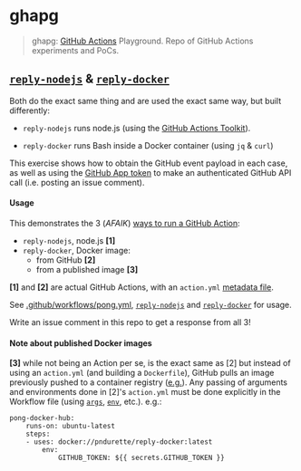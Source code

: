 # ghapg
> ghapg: [GitHub Actions](https://github.com/features/actions) Playground. Repo of GitHub Actions experiments and PoCs.



## [`reply-nodejs`](reply-nodejs/) & [`reply-docker`](reply-docker/)

Both do the exact same thing and are used the exact same way, but built differently:

* `reply-nodejs` runs node.js (using the [GitHub Actions Toolkit](https://github.com/actions/toolkit)).

* `reply-docker` runs Bash inside a Docker container (using `jq` & `curl`)

This exercise shows how to obtain the GitHub event payload in each case, as well as using the [GitHub App token](https://help.github.com/en/articles/virtual-environments-for-github-actions#github_token-secret) to make an authenticated GitHub API call (i.e. posting an issue comment).

#### Usage

This demonstrates the 3 (*AFAIK*) [ways to run a GitHub Action](https://help.github.com/en/articles/workflow-syntax-for-github-actions#jobsjob_idstepsuses):

* `reply-nodejs`, node.js **[1]**
* `reply-docker`, Docker image:
  * from GitHub **[2]**
  * from a published image **[3]**

**[1]** and **[2]** are actual GitHub Actions, with an `action.yml` [metadata file](https://help.github.com/en/articles/metadata-syntax-for-github-actions).

See [.github/workflows/pong.yml](.github/workflows/pong.yml), [`reply-nodejs`](reply-nodejs/) and [`reply-docker`](reply-docker/) for usage.

Write an issue comment in this repo to get a response from all 3!

#### Note about published Docker images

**[3]** while not being an Action per se, is the exact same as [2] but instead of using an `action.yml` (and building a `Dockerfile`), GitHub pulls an image previously pushed to a container registry ([e.g.](https://hub.docker.com/r/pndurette/reply-docker)). Any passing of arguments and environments done in [2]'s `action.yml` must be done explicitly in the Workflow file (using [`args`](https://help.github.com/en/articles/workflow-syntax-for-github-actions#jobsjob_idstepswithargs),  [`env`](https://help.github.com/en/articles/workflow-syntax-for-github-actions#jobsjob_idstepsenv), etc.). e.g.:

```
pong-docker-hub:
	runs-on: ubuntu-latest
	steps:
	- uses: docker://pndurette/reply-docker:latest
		env:
			GITHUB_TOKEN: ${{ secrets.GITHUB_TOKEN }}
```